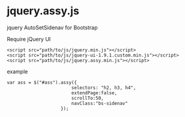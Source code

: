 jquery.assy.js
==============

jquery AutoSetSidenav for Bootstrap

Require jQuery UI

	<script src="path/to/js/jquery.min.js"></script>
	<script src="path/to/js/jquery-ui-1.9.1.custom.min.js"></script>
	<script src="path/to/js/jquery.assy.min.js"></script>
	
example

	var ass = $("#ass").assy({
							selectors: "h2, h3, h4",
							extendPage:false,
							scrollTo:50,
							navClass:"bs-sidenav"
						});
